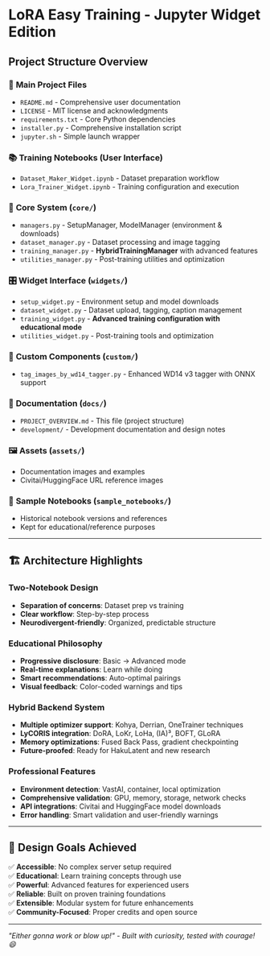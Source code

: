 # LoRA Easy Training - Jupyter Widget Edition
## Project Structure Overview

### 📁 **Main Project Files**
- `README.md` - Comprehensive user documentation
- `LICENSE` - MIT license and acknowledgments
- `requirements.txt` - Core Python dependencies
- `installer.py` - Comprehensive installation script
- `jupyter.sh` - Simple launch wrapper

### 📚 **Training Notebooks** (User Interface)
- `Dataset_Maker_Widget.ipynb` - Dataset preparation workflow
- `Lora_Trainer_Widget.ipynb` - Training configuration and execution

### 🧩 **Core System** (`core/`)
- `managers.py` - SetupManager, ModelManager (environment & downloads)
- `dataset_manager.py` - Dataset processing and image tagging
- `training_manager.py` - **HybridTrainingManager** with advanced features
- `utilities_manager.py` - Post-training utilities and optimization

### 🎛️ **Widget Interface** (`widgets/`)
- `setup_widget.py` - Environment setup and model downloads
- `dataset_widget.py` - Dataset upload, tagging, caption management
- `training_widget.py` - **Advanced training configuration with educational mode**
- `utilities_widget.py` - Post-training tools and optimization

### 🔧 **Custom Components** (`custom/`)
- `tag_images_by_wd14_tagger.py` - Enhanced WD14 v3 tagger with ONNX support

### 📖 **Documentation** (`docs/`)
- `PROJECT_OVERVIEW.md` - This file (project structure)
- `development/` - Development documentation and design notes

### 🖼️ **Assets** (`assets/`)
- Documentation images and examples
- Civitai/HuggingFace URL reference images

### 📓 **Sample Notebooks** (`sample_notebooks/`)
- Historical notebook versions and references
- Kept for educational/reference purposes

---

## 🏗️ **Architecture Highlights**

### **Two-Notebook Design**
- **Separation of concerns**: Dataset prep vs training
- **Clear workflow**: Step-by-step process
- **Neurodivergent-friendly**: Organized, predictable structure

### **Educational Philosophy**
- **Progressive disclosure**: Basic → Advanced mode
- **Real-time explanations**: Learn while doing
- **Smart recommendations**: Auto-optimal pairings
- **Visual feedback**: Color-coded warnings and tips

### **Hybrid Backend System**
- **Multiple optimizer support**: Kohya, Derrian, OneTrainer techniques
- **LyCORIS integration**: DoRA, LoKr, LoHa, (IA)³, BOFT, GLoRA
- **Memory optimizations**: Fused Back Pass, gradient checkpointing
- **Future-proofed**: Ready for HakuLatent and new research

### **Professional Features**
- **Environment detection**: VastAI, container, local optimization
- **Comprehensive validation**: GPU, memory, storage, network checks
- **API integrations**: Civitai and HuggingFace model downloads
- **Error handling**: Smart validation and user-friendly warnings

---

## 🎯 **Design Goals Achieved**

✅ **Accessible**: No complex server setup required  
✅ **Educational**: Learn training concepts through use  
✅ **Powerful**: Advanced features for experienced users  
✅ **Reliable**: Built on proven training foundations  
✅ **Extensible**: Modular system for future enhancements  
✅ **Community-Focused**: Proper credits and open source

---

*"Either gonna work or blow up!" - Built with curiosity, tested with courage! 😄*